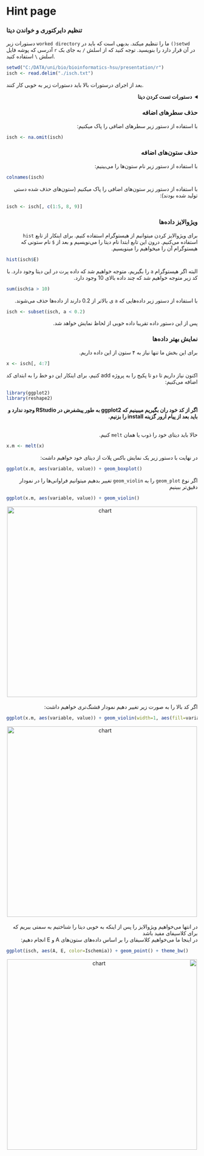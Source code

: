 # Hint page
### تنظیم دایرکتوری و خواندن دیتا
دستورات زیر `worked directory` ما را تنظیم میکند. بدیهی است که باید در `()setwd` آدرسی که پوشه فایل `r` در آن قرار دارد را بنویسید. توجه کنید که از اسلش `/` به جای بک اسلش `\` استفاده کنید.
```r
setwd("C:/DATA/uni/bio/bioinformatics-hsu/presentation/r")
isch <- read.delim("./isch.txt")
```
بعد از اجرای درستورات بالا باید دستورات زیر به خوبی کار کنند.
<details dir='rtl'>
    <summary>
        <strong>دستورات تست کردن دیتا</strong>
    </summary>
    <br>
خواندن 5 سطر اول

<div dir='ltr'>

```r
head(isch)
```
</div>

خواندن 5 سطر آخر

<div dir='ltr'>

```r
tail(isch)
```
</div>

خلاصه‌ای از آمار دیتا

<div dir='ltr'>

```r
summary(isch)
```
</div>

تعداد سطرها

<div dir='ltr'>

```r
dim(isch)
```
</div>

تعداد سطرهای بدون NA

<div dir='ltr'>

```r
dim(na.omit(isch))
```
</div>
</details>
<div dir='rtl'>

### حذف سطرهای اضافه
با استفاده از دستور زیر سطرهای اضافی را پاک میکنیم:
<div dir='ltr'>

```r
isch <- na.omit(isch)
```
</div>

### حذف ستون‌های اضافه
با استفاده از دستور زیر نام ستون‌ها را می‌بینیم:
<div dir='ltr'>

```r
colnames(isch)
```
</div>

با استفاده از دستور زیر ستون‌های اضافی را پاک میکنیم (ستون‌های حذف شده دستی تولید شده بودند):
<div dir='ltr'>

```r
isch <- isch[, c(1:5, 8, 9)]
```
</div>

### ویژوالایز داده‌ها
برای ویژوالایز کردن میتوانیم از هیستوگرام استفاده کنیم. برای اینکار از تابع `hist` استفاده می‌کنیم. درون این تابع ابتدا نام دیتا را می‌نویسیم و بعد از `$` نام ستونی که هیستوگرام آن را میخواهیم را مینویسیم.
<div dir='ltr'>

```r
hist(isch$E)
```
</div>

البته اگر هیستوگرام `a` را بگیریم، متوجه خواهیم شد که داده پرت در این دیتا وجود دارد. با کد زیر متوجه خواهیم شد که چند داده بالای 10 وجود دارد.
<div dir='ltr'>

```r
sum(isch$a > 10)
```
</div>

با استفاده از دستور زیر داده‌هایی که `a` ی بالاتر از 0.2 دارند از داده‌ها حذف می‌شوند.
<div dir='ltr'>

```r
isch <- subset(isch, a < 0.2)
```
</div>
پس از این دستور داده تقریبا داده خوبی از لحاظ نمایش خواهد شد.

### نمایش بهتر داده‌ها
برای این بخش ما تنها نیاز به ۴ ستون از این داده داریم.

<div dir='ltr'>

```r
x <- isch[, 4:7]
```
</div>
اکنون نیاز داریم تا دو تا پکیج را به پروژه add کنیم، برای اینکار این دو خط را به ابتدای کد اضافه می‌کنیم:
<div dir='ltr'>

```r
library(ggplot2)
library(reshape2)
```
</div>
<strong>اگر از کد خود ران بگیریم میبینیم که ggplot2 به طور پیشفرض در RStudio وجود ندارد و باید بعد از پیام ارور گزینه install را بزنیم.</strong><br><br>

حالا باید دیتای خود را ذوب یا همان `melt` کنیم.
<div dir='ltr'>

```r
x.m <- melt(x)
```
</div>
در نهایت با دستور زیر یک نمایش باکس پلات از دیتای خود خواهیم داشت:
<div dir='ltr'>

```r
ggplot(x.m, aes(variable, value)) + geom_boxplot()
```
</div>

اگر نوع `geom_plot` را به `geom_violin` تغییر بدهیم میتوانیم فراوانی‌ها را در نمودار دقیق‌تر ببینیم
<div dir='ltr'>

```r
ggplot(x.m, aes(variable, value)) + geom_violin()
```
<div align='center'><img src='https://github.com/EnAnsari/bioinformatics-hsu/assets/109433485/7690c079-5749-4573-8eff-ba19f4dbcec4' alt='chart' width=500 align="center"></div>
</div><br>
اگر کد بالا را به صورت زیر تغییر دهیم نمودار قشنگ‌تری خواهیم داشت:
<div dir='ltr'>

```r
ggplot(x.m, aes(variable, value)) + geom_violin(width=1, aes(fill=variable)) + geom_boxplot(width=.05)
```
<div align='center'><img src='https://github.com/EnAnsari/bioinformatics-hsu/assets/109433485/d0a3359e-ad5d-4bd1-9c41-ac3c9131f46d' alt='chart' width=500 align="center"></div>
</div><br>
در انتها می‌خواهیم ویژوالایز را پس از اینکه به خوبی دیتا را شناختیم به سمتی ببریم که برای کلاسیفای مفید باشد
<br>
در اینجا ما می‌خواهیم کلاسیفای را بر اساس داده‌های ستون‌های A و E انجام دهیم:
<div dir='ltr'>

```r
ggplot(isch, aes(A, E, color=Ischemia)) + geom_point() + theme_bw()
```
</div>
<div align='center'><img src='https://github.com/EnAnsari/bioinformatics-hsu/assets/109433485/511b9b51-556d-459d-80e6-9441f2ad7f61' alt='chart' width=500 align="center"></div>









</div>
